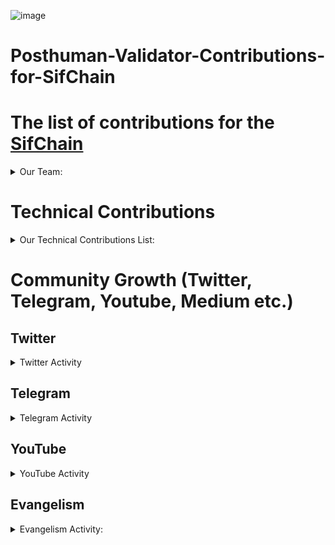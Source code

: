 ![image](https://user-images.githubusercontent.com/92199696/170951884-282ee1e4-2b91-4a0d-af8c-6015888489ad.png)
<br/>
# Posthuman-Validator-Contributions-for-SifChain

# The list of contributions for the [SifChain](https://sifchain.finance/)

<details>
  <summary>Our Team:</summary>

- [Vladimir Ponmimajushij Competencies](https://github.com/Antropocosmist/my_competencies)
- [Albert OpenTech Competencies](https://github.com/albertandrejev)
- [Vladimir Synthetic Competencies](https://www.instagram.com/synth_etic_/)
- [Valentin Medniyy Competencies](https://github.com/Medniyy)
- [Eugeniy Yakovishin Competencies](https://github.com/evgen3000)
- [Danil Milyutin Competencies](https://github.com/danilmilyutin)
</details>

# Technical Contributions

<details>
  <summary>Our Technical Contributions List:</summary>

- We're validating [SifChain](https://www.mintscan.io/sifchain/validators/sifvaloper1lkctf0y8stlvshdkhra0lqcafd5hsq9aad35nm)
- We working on [Sputnik Network](https://sputnik.exchange/), and we added $ROWAN to https://t.me/SputnikPriceBot without any support
- We added $ROWAN to [Sputnik Exchange](https://sputnik.exchange/) and to [Sputnik Network](https://t.me/SputnikNetworkBot). Now users can send tips with $ROWAN in Twitter and Telegram, and also p2p-exchange $ROWAN directly in Telegram! News in [Twitter](https://twitter.com/SputnikNetwork/status/1417965745179353091)

- Relayers. Now we have several relayers which working in two directions (to rowan and out)<br/>
Relayer Service Address: sif1t9nrmmcrg5vvw2wc3vez0xdsqv7etu7d79g2th <br/> Networks Connected :
* juno
* omniflix
* osmosis <br/>
![photo_2022-05-30_12-33-33 (2)](https://user-images.githubusercontent.com/92199696/170964034-48658d45-a0b3-41ed-b939-826bf1f7c4a5.jpg)<br/>
- In the near future:
We will create public node for RPC/GRPC/REST
  </details>

# Community Growth (Twitter, Telegram, Youtube, Medium etc.) 
## Twitter <br/>

<details>
  <summary>Twitter Activity</summary>
  
![223](https://user-images.githubusercontent.com/92199696/166885936-4603128a-0ba0-4090-9e41-a20c3d82a140.jpg)<br/>

- We've created a brand new SifChain Weekly Infographics! <br/>
![image](https://user-images.githubusercontent.com/92199696/171229504-f8d3c591-785f-4a76-b6c2-ce74a8f06ed4.png)<br/>
[31 MAY 22](https://twitter.com/CosmosEcosystem/status/1531677784103391234), [7 JUNE 22](https://twitter.com/CosmosEcosystem/status/1534248844988489730),[14 JUNE 22](https://twitter.com/CosmosEcosystem/status/1536759530113089536), [21 JUNE 22](https://twitter.com/CosmosEcosystem/status/1539305844134789122) <br/>

We're mentioned Sifchain and $ROWAN in our Twitter Profiles and on [Cosmos Ecosystem Twitter](https://twitter.com/CosmosEcosystem). <br/>
We have Cosmos News with SifChain mention:
- Cosmos News <br/>

2022 Twitter Graphics News with SifChain Mentioned:

[14 JAN 22](https://twitter.com/CosmosEcosystem/status/1482022761023381514),
[22 JAN 22](https://twitter.com/CosmosEcosystem/status/1484649435208507395),
[29 JAN 22](https://twitter.com/CosmosEcosystem/status/1487170440577667073),
[11 FEB 22](https://twitter.com/CosmosEcosystem/status/1492208944353320962),
[18 FEB 22](https://twitter.com/CosmosEcosystem/status/1494745569482448901),<br/>
[18 MAR 22](https://twitter.com/CosmosEcosystem/status/1504796975262277645),
[25 MAR 22](https://twitter.com/CosmosEcosystem/status/1507456026190221345),
[16 APR 22](https://twitter.com/CosmosEcosystem/status/1515350581963018251),
[6 MAY 22](https://twitter.com/CosmosEcosystem/status/1522652655990063106),
[13 MAY 22](https://twitter.com/CosmosEcosystem/status/1525170815385452544)<br/>
[03 JUNE 22](https://twitter.com/CosmosEcosystem/status/1532711849677963269),
[10 JUNE 22](https://twitter.com/CosmosEcosystem/status/1535327674285056004)
[18 JUNE 22](https://twitter.com/CosmosEcosystem/status/1538182138813718528)</br>
![Sifc](https://user-images.githubusercontent.com/92199696/171862762-32024354-8b6b-4086-ba78-2583ff8c8d8a.jpg)<br/>
[26 JUNE 22 SIFCHAIN RECAP MID JUNE GRAPHICS](https://twitter.com/CosmosEcosystem/status/1541055688016797697) <br/>
![image](https://user-images.githubusercontent.com/92199696/175817738-d4b8e8c1-5b1d-4a3d-ab79-cb5f0cc80557.png)<br/>



![image](https://user-images.githubusercontent.com/92199696/170959014-129ccfa4-70ac-4a0b-b0cc-5f3cee7bf399.png)<br/>

Some stats:<br/>
![Twitter Stats Views etc](https://user-images.githubusercontent.com/92199696/170971060-b34fb21a-af62-4929-bd29-943673267073.jpg)
</details>

## Telegram <br/>

<details>
  <summary>Telegram Activity</summary>
  
We're creating and working with Russian Language Communities in Telegram. Also we're administrators of these groups:<br>
<br/>![333](https://user-images.githubusercontent.com/92199696/166893977-525aa9fe-3ca4-41ac-ae29-418def7e69bd.jpg)
- https://t.me/Osmosis_ru
- https://t.me/CosmosEcosystem_ru
- https://t.me/Crypto_Base_Chat <br/>
Also we have news channel where we posting Rowan Updates and Links and other news from Cosmos Ecosystem:
<br/>[Example about Sifchain Hiring](https://t.me/CosmosEcosystemNews_ru/620)<br/>
  </details>

## YouTube<br/>

<details>
  <summary>YouTube Activity</summary>

This is our big part of humanitarian side of our contibutions for Osmosis: <br/>
We have several YouTube channels: <br/>
1. [CryptoBase](https://www.youtube.com/channel/UCT8g3Ki-EO0UHhP2DFPXi2A)
2. [PostHuman](https://www.youtube.com/c/POSTHUMAN)
3. [CryptoSlovo](https://www.youtube.com/c/CryptoSlovo/videos) <br/>

Videos (We mentioned SifChain in our videos)
- [Cosmos Ecosystem VideoChats Playlist 21+videos](https://www.youtube.com/playlist?list=PLgQFzABJoJYx-lwnvZwKjDqsDxiccjP-G). Here we talking about weekly Cosmos Ecosystem Updates and invites the representatives of Projects like Validators or Community Managers or delegators. <br/>
![COSMOS NEWS (17)](https://user-images.githubusercontent.com/92199696/170965905-2c9adfdb-9151-44b4-b245-f050a976ad88.png)<br/>
- [What is the difference between CEX and DEX?](https://youtu.be/wKQ7NyRD4ZQ)
- [The best projects on cosmos. Part 2](https://youtu.be/kOCAyx-oILw)<br/>
![image](https://user-images.githubusercontent.com/92199696/170970812-923cad17-3f12-4bad-9e8b-7ef775c86c06.png)<br/>
- Practical online [How to use SifChain DEX](https://youtu.be/hcRXY6O9lm8)
   </details>


## Evangelism

<details>
  <summary>Evangelism Activity:</summary>

- We always write about SifChain at [Twitter](https://twitter.com/ponimajushij),[Twitter 2](https://twitter.com/ZametkiHodlera)
- We creating content on https://twitter.com/CosmosEcosystem and always make reposts of SifChain news
- We write about SifChain at [my blog on Medium](https://medium.com/@antropocosmist)
- We have [Validators School](https://github.com/Distributed-Validators-Synctems/Validator-School/blob/main/README.md) where we explaining for non-tech and tech people how to validate networks with humanitarian and technical lessons. <br/>

<details>
  <summary>Our graduates now validating SifChain:</summary>
  
1. https://www.mintscan.io/sifchain/validators/sifvaloper193j334qglh6jgkrz8eseq2gd5453rp47utd0sg <br/>

2. https://www.mintscan.io/sifchain/validators/sifvaloper1tvy5apxqsf3jf0uhzknvj6qndy473smzjezvh9 <br/>

3. https://www.mintscan.io/sifchain/validators/sifvaloper1yxrxewndap7pkf75ucua7jgvg8e54kvmhnuj72 <br/>

4. https://www.mintscan.io/sifchain/validators/sifvaloper1j64nlm43umrrv62krql2ek48dfdjkh38s07e3e <br/>

5. https://www.mintscan.io/sifchain/validators/sifvaloper156cvgn9glppsjhmlt3rel8h0j070zpp38rua3v <br/>
     </details>
  

And there will be more! <br/>

- Vladimir Ponimajushij participating in different crypto-conferences as a speaker. For example, He was a speaker at [CoInvest Conference](https://coinvest.events/), that have been organized by [CoinPost](https://t.me/Coin_Post) - the biggest Crypto Channel in Telegram. It was a paid conference, so only people who bought ticket could see online, and here is a [video from his speech](https://youtu.be/Z_crcY4NGA4), and he spoke about SifChain and Cosmos Ecosystem a lot!
Here is the translation of my [presentation for CoInvest Conferense in English](https://docs.google.com/presentation/d/1TORtgZVS6rGtHNBOgGe-SGFGHiJc6M3zkB2IQtZ9M4s/edit?usp=sharing) 
And here is a [presentation in Russian](https://docs.google.com/presentation/d/1Hlh5lPUhM1EK-dV5vmkjQi4PYUbJc9bidaDEtG22M7A/edit?usp=sharing)
- We've sponsored [Airdrop Tracker Cosmosdrops.io](https://cosmosdrops.io/en/)<br/> ![image](https://user-images.githubusercontent.com/92199696/170970108-6648dd74-6878-46fb-a057-3cc2e15d5b81.png)
<br/> where people can check their addresses for airdrops eligibility for future $ROWAN holders/stakers. Webpage is working on 2 languages RU and ENG right now.
[CRYPTOLODES](https://www.youtube.com/c/CryptoLodes/videos) VIDEOS:
In this videos PostHuman validator represented by Vladimir Ponimajushij and Valentin Medniyy as Cosmos Ecosystem experts and we talks a lot about Cosmos Ecosystem on this show with SifChain Mentioning: - 
- [Cosmos Talks 2 ](https://www.youtube.com/watch?v=PdJfP-cHJME)
- [Cosmos Talks 3 ](https://www.youtube.com/watch?v=7wQLv1xEY-Y)
- [Cosmos Talks 4](https://www.youtube.com/watch?v=wS1h2PkhwN8)
- [Cosmos Talks 5](https://www.youtube.com/watch?v=OM5jjQA4wCU) 
- [Cosmos Talks 6](https://www.youtube.com/watch?v=PMSnSWP2hgY)
- [Cosmos Talks 7](https://www.youtube.com/watch?v=vjUvzYJrw3k)
- [Cosmos Talks 8](https://www.youtube.com/watch?v=OkcToiATIDk)
- [Cosmos Talks 9](https://www.youtube.com/watch?v=iy1W2JDnGAU)
- [Cosmos Talks 10](https://youtu.be/sLqmZqONxcY?t=2493) 
 </details>
